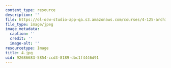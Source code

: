 ```yaml
---
content_type: resource
description: ''
file: https://ol-ocw-studio-app-qa.s3.amazonaws.com/courses/4-125-architecture-studio-building-in-landscapes-fall-2002/926866835854ccd38189dbc1f4446d91_4.jpg
file_type: image/jpeg
image_metadata:
  caption: ''
  credit: ''
  image-alt: ''
resourcetype: Image
title: 4.jpg
uid: 92686683-5854-ccd3-8189-dbc1f4446d91
---
```

